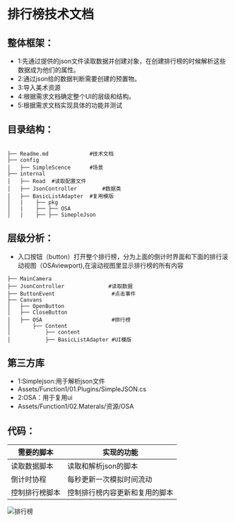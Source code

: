 # 排行榜技术文档
## 整体框架：
- 1:先通过提供的json文件读取数据并创建对象，在创建排行榜的时候解析这些数据成为他们的属性。
- 2:通过json给的数据判断需要创建的预置物。
- 3:导入美术资源
- 4:根据需求文档确定整个UI的层级和结构。
- 5:根据需求文档实现具体的功能并测试

## 目录结构：

```

├── Readme.md             #技术文档                    
├── config                     
│   ├── SimpleScence      #场景
├── internal
│   ├── Read  #读取配置文件
│   ├── JsonController        #数据类
│   ├── BasicListAdapter  #复用模版
│   |    ├── pkg   
│   |    ├── ├── OSA   
│   |    ├── ├── SimepleJson

```



## 层级分析：
- 入口按钮（button）打开整个排行榜，分为上面的倒计时界面和下面的排行滚动视图（OSAviewport),在滚动视图里显示排行榜的所有内容

```
├── MainCamera
├── JsonController              #读取数据
├── ButtonEvent                  #点击事件
├── Canvans
│   ├── OpenButton
│   ├── CloseButton	
│   ├── OSA                      #排行榜
│       ├── Content		
│           ├── content
│           ├── BasicListAdapter #UI模版

```

## 第三方库
- 1:Simplejson:用于解析json文件
- Assets/Function1/01.Plugins/SimpleJSON.cs
- 2:OSA：用于复用ui
- Assets/Function1/02.Materals/资源/OSA

## 代码：
| 需要的脚本       |     实现的功能 |
| ------ | ------                |
| 读取数据脚本 |  读取和解析json的脚本  |
| 倒计时协程 |  每秒更新一次模拟时间流动   |
| 控制排行榜脚本   |  控制排行榜内容更新和复用的脚本   |


![排行榜](https://user-images.githubusercontent.com/92706401/140605711-408573cb-ee37-40dc-b72e-cb9f29f0dfb8.png)

